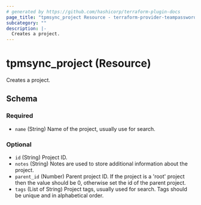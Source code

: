 ```yaml
---
# generated by https://github.com/hashicorp/terraform-plugin-docs
page_title: "tpmsync_project Resource - terraform-provider-teampasswordmanager"
subcategory: ""
description: |-
  Creates a project.
---
```


# tpmsync_project (Resource)

Creates a project.



<!-- schema generated by tfplugindocs -->
## Schema

### Required

- `name` (String) Name of the project, usually use for search.

### Optional

- `id` (String) Project ID.
- `notes` (String) Notes are used to store additional information about the project.
- `parent_id` (Number) Parent project ID. If the project is a 'root' project then the value should be 0, otherwise set the id of the parent project.
- `tags` (List of String) Project tags, usually used for search. Tags should be unique and in alphabetical order.


